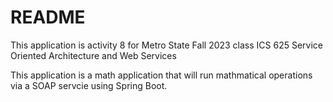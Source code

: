 # README

This application is activity 8 for Metro State Fall 2023 class ICS 625 Service Oriented Architecture and Web Services 

This application is a math application that will run mathmatical operations via a SOAP servcie using Spring Boot.  